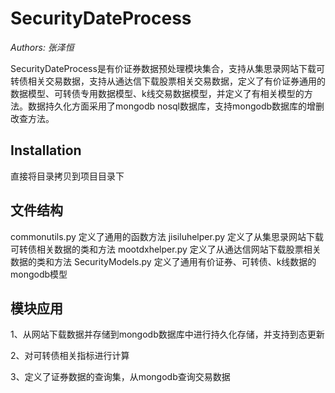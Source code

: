 # SecurityDateProcess

*Authors: 张泽恒*

SecurityDateProcess是有价证券数据预处理模块集合，支持从集思录网站下载可转债相关交易数据，支持从通达信下载股票相关交易数据，定义了有价证券通用的数据模型、可转债专用数据模型、k线交易数据模型，并定义了有相关模型的方法。数据持久化方面采用了mongodb nosql数据库，支持mongodb数据库的增删改查方法。

## Installation

直接将目录拷贝到项目目录下


## 文件结构

commonutils.py 定义了通用的函数方法
jisiluhelper.py 定义了从集思录网站下载可转债相关数据的类和方法
mootdxhelper.py 定义了从通达信网站下载股票相关数据的类和方法
SecurityModels.py 定义了通用有价证券、可转债、k线数据的mongodb模型

## 模块应用
1、从网站下载数据并存储到mongodb数据库中进行持久化存储，并支持到态更新

2、对可转债相关指标进行计算

3、定义了证券数据的查询集，从mongodb查询交易数据


